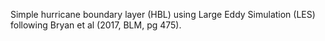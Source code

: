 
  Simple hurricane boundary layer (HBL) using Large Eddy Simulation (LES)
  following Bryan et al (2017, BLM, pg 475).

